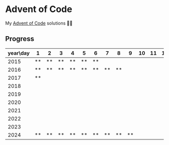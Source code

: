# Advent of Code
My [Advent of Code](https://adventofcode.com/2023/about) solutions 🎅🎄

## Progress
year\day|1 |2 |3 |4 |5 |6 |7 |8 |9 |10|11|12|13|14|15|16|17|18|19|20|21|22|23|24|25
--------|--|--|--|--|--|--|--|--|--|--|--|--|--|--|--|--|--|--|--|--|--|--|--|--|--
2015    |**|**|**|**|**|**|  |  |  |  |  |  |  |  |  |  |  |  |  |  |  |  |  |  |  
2016    |**|**|**|**|**|**|**|**|  |  |  |  |  |  |  |  |  |  |  |  |  |  |  |  |  
2017    |**|  |  |  |  |  |  |  |  |  |  |  |  |  |  |  |  |  |  |  |  |  |  |  |  
2018    |  |  |  |  |  |  |  |  |  |  |  |  |  |  |  |  |  |  |  |  |  |  |  |  |  
2019    |  |  |  |  |  |  |  |  |  |  |  |  |  |  |  |  |  |  |  |  |  |  |  |  |  
2020    |  |  |  |  |  |  |  |  |  |  |  |  |  |  |  |  |  |  |  |  |  |  |  |  |  
2021    |  |  |  |  |  |  |  |  |  |  |  |  |  |  |  |  |  |  |  |  |  |  |  |  |  
2022    |  |  |  |  |  |  |  |  |  |  |  |  |  |  |  |  |  |  |  |  |  |  |  |  |  
2023    |  |  |  |  |  |  |  |  |  |  |  |  |  |  |  |  |  |  |  |  |  |  |  |  |  
2024    |**|**|**|**|**|**|**|**|**|  |  |  |  |  |  |  |  |  |  |  |  |  |  |  |  
